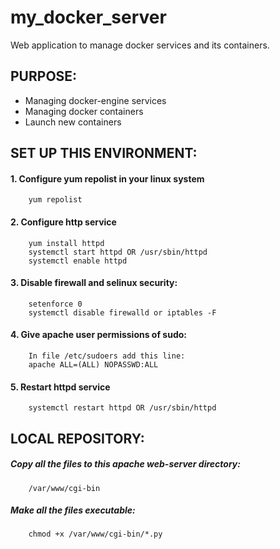 # **my_docker_server**
Web application to manage docker services and its containers.

## PURPOSE:
- Managing docker-engine services
- Managing docker containers
- Launch new containers

## SET UP THIS ENVIRONMENT:
#### 1. Configure yum repolist in your linux system
        yum repolist
#### 2. Configure http service
        yum install httpd
        systemctl start httpd OR /usr/sbin/httpd
        systemctl enable httpd   
#### 3. Disable firewall and selinux security:
        setenforce 0
        systemctl disable firewalld or iptables -F
#### 4. Give apache user permissions of sudo:
        In file /etc/sudoers add this line:
        apache ALL=(ALL) NOPASSWD:ALL
#### 5. Restart httpd service
        systemctl restart httpd OR /usr/sbin/httpd
        
## LOCAL REPOSITORY:
##### Copy all the files to this apache web-server directory:
        /var/www/cgi-bin
##### Make all the files executable:
        chmod +x /var/www/cgi-bin/*.py
